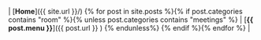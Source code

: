 | [**Home**]({{ site.url }}/) {% for post in site.posts %}{% if post.categories contains "room" %}{% unless post.categories contains "meetings" %} | [**{{ post.menu }}**]({{ post.url }} ) {% endunless%} {% endif %}{% endfor %} |